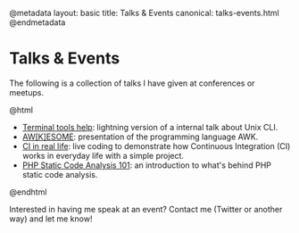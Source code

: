 @metadata
layout: basic
title: Talks & Events
canonical: talks-events.html
@endmetadata

# Talks & Events

The following is a collection of talks I have given at conferences or meetups.

@html
<ul>
    <li><a href="https://beram-presentation.gitlab.io/lightning-talk-tools-help/#/">Terminal tools help</a>: lightning version of a internal talk about Unix CLI.</li>
    <li><a href="https://gitlab.com/beram-presentation/awkesome">AW[K]ESOME</a>: presentation of the programming language AWK.</li>
    <li><a href="https://gitlab.com/beram-presentation/ci-in-real-life">CI in real life</a>: live coding to demonstrate how Continuous Integration (CI) works in everyday life with a simple project.</li>
    <li><a href="https://beram-presentation.gitlab.io/php-static-analysis-101">PHP Static Code Analysis 101</a>: an introduction to what's behind PHP static code analysis.</li>
</ul>
@endhtml

Interested in having me speak at an event? Contact me (Twitter or another way) and let me know!
